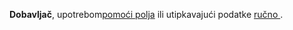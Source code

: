 **Dobavljač**, upotrebom[pomoći polja](/docs/guide/common/operations-with-data/manual-entry-or-help-and-data-selection) ili utipkavajući podatke [ručno ](/docs/guide/common/operations-with-data/manual-entry-or-help-and-data-selection).